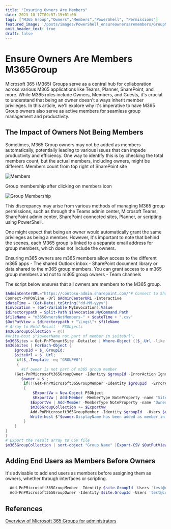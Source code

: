 ```yaml
---
title: "Ensuring Owners Are Members"
date: 2023-10-17T09:57:15+01:00
tags: ["M365 Group","Owners","Members","PowerShell", "Permissions"]
featured_image: '/posts/images/PowerShell_ensureownersaremembers/GroupMembership.png'
omit_header_text: true
draft: false
---
```


# Ensure Owners Are Members M365Group

Microsoft 365 (M365) Groups serve as a central hub for collaboration across various M365 applications like Teams, Planner, SharePoint, and more. While M365 roles include Owners, Members, and Guests, it's crucial to understand that being an owner doesn't always inherit member privileges. In this article, we'll explore why it's imperative to have M365 Group owners also serve as active members for seamless group management and productivity.

## The Impact of Owners Not Being Members

Sometimes, M365 Group owners may not be added as members automatically, potentially leading to various issues that can impede productivity and efficiency. One way to identify this is by checking the total members count, but the actual members, including owners, might be different. 
Members count from top right of SharePoint site

![Members](../images/PowerShell_ensureownersaremembers/members.png)

Group membership after clicking on members icon

![Group Membership](../images/PowerShell_ensureownersaremembers/GroupMembership.png)

This discrepancy may arise from various methods of managing M365 group permissions, such as through the Teams admin center, Microsoft Teams, SharePoint admin center, SharePoint connected sites, Planner, or scripting using PowerShell.

One might expect that being an owner would automatically grant the same privileges as being a member. However, it's important to note that behind the scenes, each M365 group is linked to a separate email address for group members, which does not include the owners.

Ensuring m365 owners are m365 members allow access to the different m365 apps 
    - The shared Outlook inbox
    - SharePoint document library or data shared to the m365 group members. You can grant access to a m365 group members and not to m365 group owners 
    - Team channels 

The script below ensures that all owners are members to the M365 group.

```powerShell
$AdminCenterURL="https://contoso-admin.sharepoint.com/"# Connect to SharePoint Online admin center
Connect-PnPOnline -Url $AdminCenterURL -Interactive
$dateTime = (Get-Date).toString("dd-MM-yyyy")
$invocation = (Get-Variable MyInvocation).Value
$directorypath = Split-Path $invocation.MyCommand.Path
$fileName = "m365OwnersNotMembers-" + $dateTime + ".csv"
$OutPutView = $directorypath + "\Logs\"+ $fileName
# Array to Hold Result - PSObjects
$m365GroupCollection = @()
#Write-host $"$ownerName not part of member in $siteUrl";
$m365Sites = Get-PnPTenantSite -Detailed | Where-Object {($_.Url -like '*/TEST-*'-or $_.Template -eq 'TEAMCHANNEL#1') -and $_.Template -ne 'RedirectSite#0' }
$m365Sites | ForEach-Object {   
    $groupId = $_.GroupId;
    $siteUrl = $_.Url;
     if($_.Template -eq "GROUP#0")
     {
       #if owner is not part of m365 group member
    (Get-PnPMicrosoft365GroupOwner -Identity $groupId -ErrorAction Ignore) | foreach-object {
       $owner = $_;
        if(!(Get-PnPMicrosoft365GroupMember -Identity $groupId  -ErrorAction Ignore| Where-Object {$_.DisplayName -eq $owner.DisplayName}))
        {
            $ExportVw = New-Object PSObject
            $ExportVw | Add-Member -MemberType NoteProperty -name "Site URL" -value $siteUrl
           $ExportVw | Add-Member -MemberType NoteProperty -name "Owner Name" -value $owner.DisplayName
           $m365GroupCollection += $ExportVw
           Add-PnPMicrosoft365GroupMember -Identity $groupId  -Users $owner.Email
           Write-host $"$owner.DisplayName has been added as member in $siteUrl";
        }
    }
}
}
# Export the result array to CSV file
$m365GroupCollection | sort-object "Group Name" |Export-CSV $OutPutView -Force -NoTypeInformation
```

## Adding End Users as Members Before Owners

It's advisable to add end users as members before assigning them as owners, whether through interfaces or scripting.

```powerShell
  Add-PnPMicrosoft365GroupMember -Identity $site.GroupId -Users 'test@contoso.onmicrosoft.com'
  Add-PnPMicrosoft365GroupOwner -Identity $site.GroupId -Users 'test@contoso.onmicrosoft.com'
```

## References

[Overview of Microsoft 365 Groups for administrators](https://learn.microsoft.com/en-us/microsoft-365/admin/create-groups/office-365-groups?view=o365-worldwide&wt.mc_id=MVP_308367)

